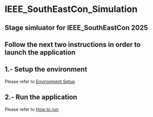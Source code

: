 # IEEE_SouthEastCon_Simulation

## Stage simluator for IEEE_SouthEastCon 2025

## Follow the next two instructions in order to launch the application 

## 1.- Setup the environment
  Please refer to [Environment Setup](README_setup.md)
  
## 2.- Run the application
  Please refer to [How to run](README_how-to-run.md) 
